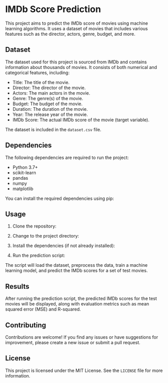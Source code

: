 # IMDb Score Prediction

This project aims to predict the IMDb score of movies using machine learning algorithms. It uses a dataset of movies that includes various features such as the director, actors, genre, budget, and more.

## Dataset

The dataset used for this project is sourced from IMDb and contains information about thousands of movies. It consists of both numerical and categorical features, including:

- Title: The title of the movie.
- Director: The director of the movie.
- Actors: The main actors in the movie.
- Genre: The genre(s) of the movie.
- Budget: The budget of the movie.
- Duration: The duration of the movie.
- Year: The release year of the movie.
- IMDb Score: The actual IMDb score of the movie (target variable).

The dataset is included in the `dataset.csv` file.

## Dependencies

The following dependencies are required to run the project:

- Python 3.7+
- scikit-learn
- pandas
- numpy
- matplotlib

You can install the required dependencies using pip:

## Usage

1. Clone the repository:


2. Change to the project directory:


3. Install the dependencies (if not already installed):


4. Run the prediction script:


The script will load the dataset, preprocess the data, train a machine learning model, and predict the IMDb scores for a set of test movies.

## Results

After running the prediction script, the predicted IMDb scores for the test movies will be displayed, along with evaluation metrics such as mean squared error (MSE) and R-squared.

## Contributing

Contributions are welcome! If you find any issues or have suggestions for improvement, please create a new issue or submit a pull request.

## License

This project is licensed under the MIT License. See the `LICENSE` file for more information.


